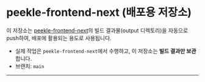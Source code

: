 # peekle-frontend-next (배포용 저장소)

이 저장소는 [peekle-frontend-next](https://github.com/UMC-7th-Peekle/peekle-frontend-next)의 빌드 결과물(output 디렉토리)을 자동으로 push하여, 배포에 활용되는 용도로 사용됩니다.

- 실제 작업은 `peekle-frontend-next`에서 수행하고, 이 저장소는 **빌드 결과만 보관**합니다.
- 브랜치: `main`

---

